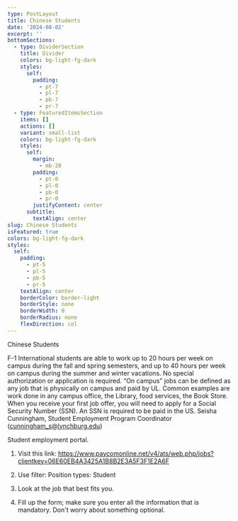 ```yaml
---
type: PostLayout
title: Chinese Students
date: '2024-08-02'
excerpt: ''
bottomSections:
  - type: DividerSection
    title: Divider
    colors: bg-light-fg-dark
    styles:
      self:
        padding:
          - pt-7
          - pl-7
          - pb-7
          - pr-7
  - type: FeaturedItemsSection
    items: []
    actions: []
    variant: small-list
    colors: bg-light-fg-dark
    styles:
      self:
        margin:
          - mb-20
        padding:
          - pt-0
          - pl-0
          - pb-0
          - pr-0
        justifyContent: center
      subtitle:
        textAlign: center
slug: Chinese Students
isFeatured: true
colors: bg-light-fg-dark
styles:
  self:
    padding:
      - pt-5
      - pl-5
      - pb-5
      - pr-5
    textAlign: center
    borderColor: border-light
    borderStyle: none
    borderWidth: 0
    borderRadius: none
    flexDirection: col
---
```

Chinese Students


F-1 International students are able to work up to 20 hours per week on campus during the fall and spring semesters, and up to 40 hours per week on campus during the summer and winter vacations.  No special authorization or application is required. “On campus” jobs can be defined as any job that is physically on campus and paid by UL.  Common examples are work done in any campus office, the Library, food services, the Book Store. When you receive your first job offer, you will need to apply for a Social Security Number (SSN). An SSN is required to be paid in the US. Seisha Cunningham, Student Employment Program Coordinator (<cunningham_s@lynchburg.edu>)

Student employment portal.

1.  Visit this link: <https://www.paycomonline.net/v4/ats/web.php/jobs?clientkey=06E60EB4A3425A1B8B2E3A5F3F1E2A6F>

2.  Use filter:
    Position types: Student

3.  Look at the job that best fits you.

4.  Fill up the form; make sure you enter all the information that is mandatory. Don't worry about something optional.

